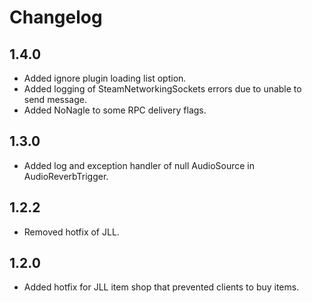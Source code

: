 # Changelog

## 1.4.0
- Added ignore plugin loading list option.
- Added logging of SteamNetworkingSockets errors due to unable to send message.
- Added NoNagle to some RPC delivery flags.

## 1.3.0
- Added log and exception handler of null AudioSource in AudioReverbTrigger.

## 1.2.2
- Removed hotfix of JLL.

## 1.2.0
- Added hotfix for JLL item shop that prevented clients to buy items.